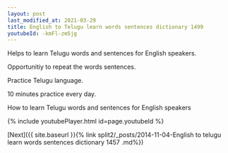 ```yaml
---
layout: post
last_modified_at: 2021-03-29
title: English to Telugu learn words sentences dictionary 1499 
youtubeId: -kmFl-zm5jg
---
```

 
 
Helps to learn Telugu words and sentences for English speakers.

Opportunitiy to repeat the words sentences. 

Practice Telugu language. 
 
10 minutes practice every day. 
 
How to learn Telugu words and sentences for English speakers 
 
{% include youtubePlayer.html id=page.youtubeId %}
 
 
[Next]({{ site.baseurl }}{% link  split2/_posts/2014-11-04-English to telugu learn words sentences dictionary 1457 .md%})
 
